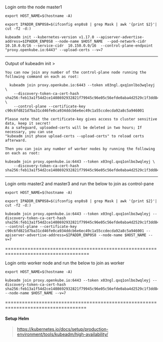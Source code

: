 Login onto the node master1 

```
export HOST_NAME=$(hostname -A)

export IPADDR_ENP0S8=$(ifconfig enp0s8 | grep Mask | awk '{print $2}'| cut -f2 -d:)

kubeadm init --kubernetes-version v1.17.0 --apiserver-advertise-address=$IPADDR_ENP0S8 --node-name $HOST_NAME  --pod-network-cidr 10.10.0.0/16 --service-cidr  10.150.0.0/16  --control-plane-endpoint "proxy.openkube.io:6443" --upload-certs --v=7

```
-------------------------------------------------

Output of kubeadm init >

```
You can now join any number of the control-plane node running the following command on each as root:

  kubeadm join proxy.openkube.io:6443 --token x03ngl.qxq1onlbo3wqleyj \
    --discovery-token-ca-cert-hash sha256:feb13a1f54d2ce1408692932821f79945c96e05c56efde0aba4d2529c1f3dd84 \
    --control-plane --certificate-key c90c6fd821d7ba31cd46fe0ca934ddcb6e6ec49c1a55ccdecda92a8c5a946001

Please note that the certificate-key gives access to cluster sensitive data, keep it secret!
As a safeguard, uploaded-certs will be deleted in two hours; If necessary, you can use
"kubeadm init phase upload-certs --upload-certs" to reload certs afterward.

Then you can join any number of worker nodes by running the following on each as root:

kubeadm join proxy.openkube.io:6443 --token x03ngl.qxq1onlbo3wqleyj \
    --discovery-token-ca-cert-hash sha256:feb13a1f54d2ce1408692932821f79945c96e05c56efde0aba4d2529c1f3dd84
```
---------------------------------------------------------------------------------

Login onto master2 and master3 and run the below to join as control-pane

```
export HOST_NAME=$(hostname -A)

export IPADDR_ENP0S8=$(ifconfig enp0s8 | grep Mask | awk '{print $2}'| cut -f2 -d:)

kubeadm join proxy.openkube.io:6443 --token x03ngl.qxq1onlbo3wqleyj --discovery-token-ca-cert-hash sha256:feb13a1f54d2ce1408692932821f79945c96e05c56efde0aba4d2529c1f3dd84 --control-plane --certificate-key c90c6fd821d7ba31cd46fe0ca934ddcb6e6ec49c1a55ccdecda92a8c5a946001 --apiserver-advertise-address=$IPADDR_ENP0S8 --node-name $HOST_NAME --v=7
```
====================================================================================

Login onto worker node and run the below to join as worker

```
export HOST_NAME=$(hostname -A)

kubeadm join proxy.openkube.io:6443 --token x03ngl.qxq1onlbo3wqleyj --discovery-token-ca-cert-hash sha256:feb13a1f54d2ce1408692932821f79945c96e05c56efde0aba4d2529c1f3dd84  --node-name $HOST_NAME --v=7
```

===================================================================================

####  Setup Helm

>https://kubernetes.io/docs/setup/production-environment/tools/kubeadm/high-availability/





     